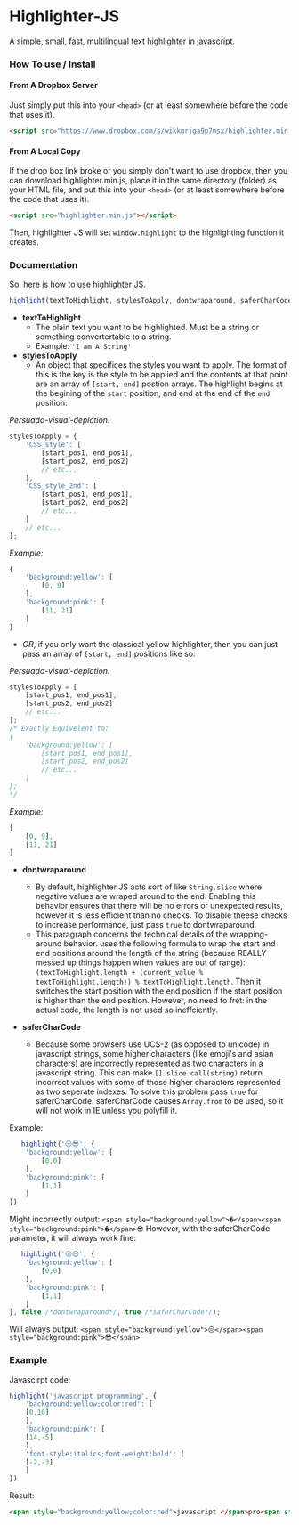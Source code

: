 # Highlighter-JS

A simple, small, fast, multilingual text highlighter in javascript.

### How To use / Install

#### From A Dropbox Server

Just simply put this into your `<head>` (or at least somewhere before the code that uses it).
```Html
<script src="https://www.dropbox.com/s/wikkmrjga9p7msx/highlighter.min.js?dl=1"></script>
```

#### From A Local Copy
If the drop box link broke or you simply don't want to use dropbox, then you can download highlighter.min.js, place it in the same directory (folder) as your HTML file, and put this into your `<head>` (or at least somewhere before the code that uses it).
```Html
<script src="highlighter.min.js"></script>
```

Then, highlighter JS will set `window.highlight` to the highlighting function it creates.

### Documentation

So, here is how to use highlighter JS.
```Javascript
highlight(textToHighlight, stylesToApply, dontwraparound, saferCharCode);
```
 * __textToHighlight__
   *  The plain text you want to be highlighted. Must be a string or something convertertable to a string.
     *   Example: `'I am A String'`
 * __stylesToApply__
   *   An object that specifices the styles you want to apply. The format of this is the key is the style to be applied and the contents at that point are an array of `[start, end]` postion arrays. The highlight begins at the begining of the `start` position, and end at the end of the `end` position:

*Persuado-visual-depiction:*
```Javascript
stylesToApply = {
    'CSS_style': [
        [start_pos1, end_pos1],
        [start_pos2, end_pos2]
        // etc...
    ],
    'CSS_style_2nd': [
        [start_pos1, end_pos1],
        [start_pos2, end_pos2]
        // etc...
    ]
    // etc...
};
```
*Example:*
```Javascript
{
    'background:yellow': [
        [0, 9]
    ],
    'background:pink': [
        [11, 21]
    ]
}
```
   *  *OR*, if you only want the classical yellow highlighter, then you can just pass an array of `[start, end]` positions like so:

*Persuado-visual-depiction:*
```Javascript
stylesToApply = [
    [start_pos1, end_pos1],
    [start_pos2, end_pos2]
    // etc...
];
/* Exactly Equivelent to:
{
    'background:yellow': [
        [start_pos1, end_pos1],
        [start_pos2, end_pos2]
        // etc...
    ]
};
*/
```
*Example:*
```Javascript
[
    [0, 9],
    [11, 21]
]
```
 * __dontwraparound__
   *  By default, highlighter JS acts sort of like `String.slice` where negative values are wraped around to the end. Enabling this behavior ensures that there will be no errors or unexpected results, however it is less efficient than no checks. To disable theese checks to increase performance, just pass `true` to dontwraparound.
   *  This paragraph concerns the technical details of the wrapping-around behavior. uses the following formula to wrap the start and end positions around the length of the string (because REALLY messed up things happen when values are out of range): `(textToHighlight.length + (current_value % textToHighlight.length)) % textToHighlight.length`. Then it switches the start position with the end position if the start position is higher than the end position. However, no need to fret: in the actual code, the length is not used so ineffciently.
   
 * __saferCharCode__
   *  Because some browsers use UCS-2 (as opposed to unicode) in javascript strings, some higher characters (like emoji's and asian characters) are incorrectly represented as two characters in a javascript string. This can make `[].slice.call(string)` return incorrect values with some of those higher characters represented as two seperate indexes. To solve this problem pass `true` for saferCharCode. saferCharCode causes `Array.from` to be used, so it will not work in IE unless you polyfill it.

Example:
```Javascript
   highlight('😒😎', {
	'background:yellow': [
		[0,0]
    ],
	'background:pink': [
		[1,1]
    ]
})
```
Might incorrectly output: `<span style="background:yellow">�</span><span style="background:pink">�</span>😎`
However, with the saferCharCode parameter, it will always work fine:
```Javascript
   highlight('😒😎', {
	'background:yellow': [
		[0,0]
    ],
	'background:pink': [
		[1,1]
    ]
}, false /*dontwraparound*/, true /*saferCharCode*/);
```
Will always output: `<span style="background:yellow">😒</span><span style="background:pink">😎</span>`


### Example

Javascirpt code:
```Javascript
highlight('javascript programming', {
    'background:yellow;color:red': [
	[0,10]
    ],
    'background:pink': [
	[14,-5]
    ],
    'font-style:italics;font-weight:bold': [
	[-2,-3]
    ]
})
```
Result:
```Html
<span style="background:yellow;color:red">javascript </span>pro<span style="background:pink">gram</span>m<span style="font-style:italics;font-weight:bold">in</span>g
```




